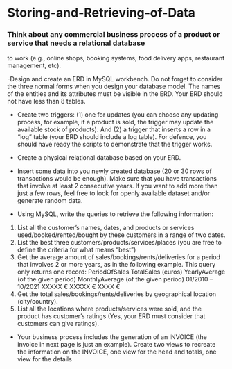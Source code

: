 # Storing-and-Retrieving-of-Data

### Think about any commercial business process of a product or service that needs a relational database 
to work (e.g., online shops, booking systems, food delivery apps, restaurant management, etc). 

-Design and create an ERD in MySQL workbench. Do not forget to consider the three normal forms 
when you design your database model. The names of the entities and its attributes must be visible 
in the ERD. Your ERD should not have less than 8 tables.

- Create two triggers: (1) one for updates (you can choose any updating process, for example, if a 
product is sold, the trigger may update the available stock of products). And (2) a trigger that inserts 
a row in a “log” table (your ERD should include a log table). For defence, you should have ready the 
scripts to demonstrate that the trigger works. 

- Create a physical relational database based on your ERD.

- Insert some data into you newly created database (20 or 30 rows of transactions would be enough). 
Make sure that you have transactions that involve at least 2 consecutive years. If you want to add 
more than just a few rows, feel free to look for openly available dataset and/or generate random 
data.

- Using MySQL, write the queries to retrieve the following information:
1. List all the customer’s names, dates, and products or services used/booked/rented/bought by 
these customers in a range of two dates.
2. List the best three customers/products/services/places (you are free to define the criteria for 
what means “best”)
3. Get the average amount of sales/bookings/rents/deliveries for a period that involves 2 or more 
years, as in the following example. This query only returns one record:
PeriodOfSales TotalSales (euros) YearlyAverage (of 
the given period)
MonthlyAverage (of 
the given period)
01/2010 – 10/2021 XXXXX € XXXXX € XXXX €
4. Get the total sales/bookings/rents/deliveries by geographical location (city/country).
5. List all the locations where products/services were sold, and the product has customer’s ratings
(Yes, your ERD must consider that customers can give ratings).

- Your business process includes the generation of an INVOICE (the invoice in next page is just an 
example). Create two views to recreate the information on the INVOICE, one view for the head and 
totals, one view for the details
